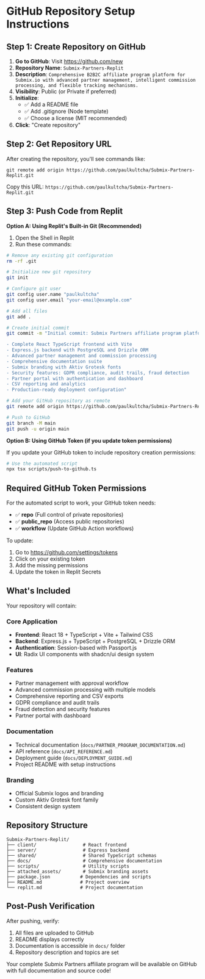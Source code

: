 # GitHub Repository Setup Instructions

## Step 1: Create Repository on GitHub

1. **Go to GitHub**: Visit https://github.com/new
2. **Repository Name**: `Submix-Partners-Replit`
3. **Description**: `Comprehensive B2B2C affiliate program platform for Submix.io with advanced partner management, intelligent commission processing, and flexible tracking mechanisms.`
4. **Visibility**: Public (or Private if preferred)
5. **Initialize**: 
   - ✅ Add a README file
   - ✅ Add .gitignore (Node template)
   - ✅ Choose a license (MIT recommended)
6. **Click**: "Create repository"

## Step 2: Get Repository URL

After creating the repository, you'll see commands like:
```
git remote add origin https://github.com/paulkultcha/Submix-Partners-Replit.git
```

Copy this URL: `https://github.com/paulkultcha/Submix-Partners-Replit.git`

## Step 3: Push Code from Replit

**Option A: Using Replit's Built-in Git (Recommended)**

1. Open the Shell in Replit
2. Run these commands:

```bash
# Remove any existing git configuration
rm -rf .git

# Initialize new git repository
git init

# Configure git user
git config user.name "paulkultcha"
git config user.email "your-email@example.com"

# Add all files
git add .

# Create initial commit
git commit -m "Initial commit: Submix Partners affiliate program platform

- Complete React TypeScript frontend with Vite
- Express.js backend with PostgreSQL and Drizzle ORM  
- Advanced partner management and commission processing
- Comprehensive documentation suite
- Submix branding with Aktiv Grotesk fonts
- Security features: GDPR compliance, audit trails, fraud detection
- Partner portal with authentication and dashboard
- CSV reporting and analytics
- Production-ready deployment configuration"

# Add your GitHub repository as remote
git remote add origin https://github.com/paulkultcha/Submix-Partners-Replit.git

# Push to GitHub
git branch -M main
git push -u origin main
```

**Option B: Using GitHub Token (if you update token permissions)**

If you update your GitHub token to include repository creation permissions:

```bash
# Use the automated script
npx tsx scripts/push-to-github.ts
```

## Required GitHub Token Permissions

For the automated script to work, your GitHub token needs:
- ✅ **repo** (Full control of private repositories)
- ✅ **public_repo** (Access public repositories) 
- ✅ **workflow** (Update GitHub Action workflows)

To update:
1. Go to https://github.com/settings/tokens
2. Click on your existing token
3. Add the missing permissions
4. Update the token in Replit Secrets

## What's Included

Your repository will contain:

### Core Application
- **Frontend**: React 18 + TypeScript + Vite + Tailwind CSS
- **Backend**: Express.js + TypeScript + PostgreSQL + Drizzle ORM
- **Authentication**: Session-based with Passport.js
- **UI**: Radix UI components with shadcn/ui design system

### Features
- Partner management with approval workflow
- Advanced commission processing with multiple models
- Comprehensive reporting and CSV exports
- GDPR compliance and audit trails
- Fraud detection and security features
- Partner portal with dashboard

### Documentation
- Technical documentation (`docs/PARTNER_PROGRAM_DOCUMENTATION.md`)
- API reference (`docs/API_REFERENCE.md`)
- Deployment guide (`docs/DEPLOYMENT_GUIDE.md`)
- Project README with setup instructions

### Branding
- Official Submix logos and branding
- Custom Aktiv Grotesk font family
- Consistent design system

## Repository Structure

```
Submix-Partners-Replit/
├── client/                 # React frontend
├── server/                 # Express backend
├── shared/                 # Shared TypeScript schemas
├── docs/                   # Comprehensive documentation
├── scripts/                # Utility scripts
├── attached_assets/        # Submix branding assets
├── package.json           # Dependencies and scripts
├── README.md              # Project overview
└── replit.md              # Project documentation
```

## Post-Push Verification

After pushing, verify:
1. All files are uploaded to GitHub
2. README displays correctly
3. Documentation is accessible in `docs/` folder
4. Repository description and topics are set

Your complete Submix Partners affiliate program will be available on GitHub with full documentation and source code!